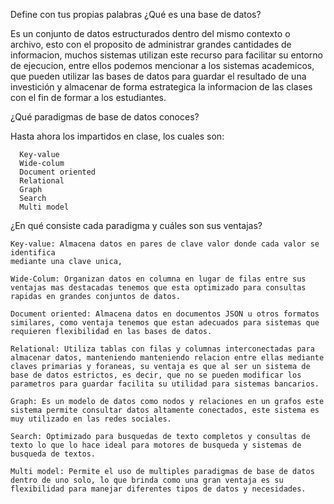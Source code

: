 Define con tus propias palabras ¿Qué es una base de datos?

   Es un conjunto de datos estructurados dentro del mismo contexto o archivo, esto con el proposito de administrar grandes cantidades de informacion, muchos sistemas utilizan este recurso para facilitar su entorno de ejecucion, entre ellos podemos mencionar a los sistemas academicos, que pueden utilizar las bases de datos para guardar el resultado de una investición y almacenar de forma estrategica la informacion de las clases con el fin de formar a los estudiantes.

¿Qué paradigmas de base de datos conoces?

   Hasta ahora los impartidos en clase, los cuales son:
      
      Key-value
      Wide-colum
      Document oriented
      Relational
      Graph
      Search
      Multi model

¿En qué consiste cada paradigma y cuáles son sus ventajas?

    Key-value: Almacena datos en pares de clave valor donde cada valor se identifica
    mediante una clave unica, 

    Wide-Colum: Organizan datos en columna en lugar de filas entre sus ventajas mas destacadas tenemos que esta optimizado para consultas rapidas en grandes conjuntos de datos.

    Document oriented: Almacena datos en documentos JSON u otros formatos similares, como ventaja tenemos que estan adecuados para sistemas que requieren flexibilidad en las bases de datos.

    Relational: Utiliza tablas con filas y columnas interconectadas para almacenar datos, manteniendo manteniendo relacion entre ellas mediante claves primarias y foraneas, su ventaja es que al ser un sistema de base de datos estrictos, es decir, que no se pueden modificar los parametros para guardar facilita su utilidad para sistemas bancarios.

    Graph: Es un modelo de datos como nodos y relaciones en un grafos este sistema permite consultar datos altamente conectados, este sistema es muy utilizado en las redes sociales.

    Search: Optimizado para busquedas de texto completos y consultas de texto lo que lo hace ideal para motores de busqueda y sistemas de busqueda de textos.

    Multi model: Permite el uso de multiples paradigmas de base de datos dentro de uno solo, lo que brinda como una gran ventaja es su flexibilidad para manejar diferentes tipos de datos y necesidades.